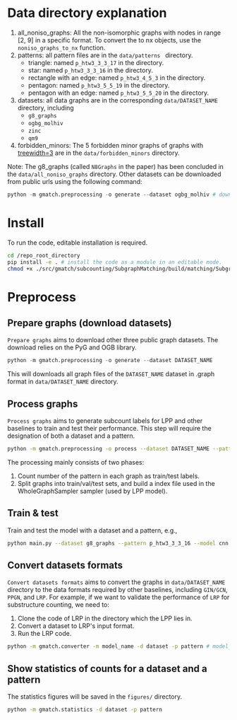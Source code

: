 # Data directory explanation 
1. all_noniso_graphs: All the non-isomorphic graphs with nodes in range [2, 9] in a specific format. To convert the to nx objects, use the `noniso_graphs_to_nx` function.
2. patterns: all pattern files are in the `data/patterns ` directory.
    * triangle: named `p_htw3_3_3_17` in the directory.
    * star: named `p_htw3_3_3_16` in the directory.
    * rectangle with an edge: named `p_htw3_4_5_3` in the directory.
    * pentagon: named `p_htw3_5_5_19` in the directory.
    * pentagon with an edge: named `p_htw3_5_5_20` in the directory.
3. datasets: all data graphs are in the corresponding `data/DATASET_NAME` directory, including
    * `g8_graphs`
    * `ogbg_molhiv`
    * `zinc`
    * `qm9` 
4. forbidden_minors: The 5 forbidden minor graphs of graphs with [treewidth=3](https://en.wikipedia.org/wiki/Treewidth#Forbidden_minors) are in the `data/forbidden_minors` directory.
    
Note: 
The g8_graphs (called `N8Graphs` in the paper) has been concluded in the `data/all_noniso_graphs` directory.
Other datasets can be downloaded from public urls using the following command:
```python
python -m gmatch.preprocessing -o generate --dataset ogbg_molhiv # download the ogbg_molhiv dataset to the data/ogbg_molhiv/ directory.
```

# Install
To run the code, editable installation is required.
```bash
cd /repo_root_directory
pip install -e . # install the code as a module in an editable mode.
chmod +x ./src/gmatch/subcounting/SubgraphMatching/build/matching/SubgraphMatching.out
```
# Preprocess
## Prepare graphs (download datasets)
`Prepare graphs` aims to download other three public graph datasets.
The download relies on the PyG and OGB library.
```python
python -m gmatch.preprocessing -o generate --dataset DATASET_NAME
```
This will downloads all graph files of the `DATASET_NAME` dataset in .graph format in `data/DATASET_NAME` directory.


## Process graphs
`Process graphs` aims to generate subcount labels for LPP and other baselines to train and test their performance.
This step will require the designation of both a dataset and a pattern.
```bash
python -m gmatch.preprocessing -o process --dataset DATASET_NAME --pattern_name PATTERN_NAME
```
The processing mainly consists of two phases:

1. Count number of the pattern in each graph as train/test labels.
2. Split graphs into train/val/test sets, and build a index file used in the WholeGraphSampler sampler (used by LPP model).


## Train & test
Train and test the model with a dataset and a pattern, e.g.,
```bash
python main.py --dataset g8_graphs --pattern p_htw3_3_3_16 --model cnn --epoch 1 --batch_size 4 --device cuda:0
```

## Convert datasets formats
`Convert datasets formats` aims to convert the graphs in `data/DATASET_NAME` directory to the data formats required by other baselines, including `GIN/GCN`, `PPGN`, and `LRP`.
For example, if we want to validate the performance of `LRP` for substructure counting,
we need to:
1. Clone the code of LRP in the directory which the LPP lies in.
2. Convert a dataset to LRP's input format.
3. Run the LRP code.

```bash
python -m gmatch.converter -m model_name -d dataset -p pattern # model_name can be GIN, PPGN, LRP.
```

## Show statistics of counts for a dataset and a pattern
The statistics figures will be saved in the `figures/` directory.
```bash
python -m gmatch.statistics -d dataset -p pattern
```